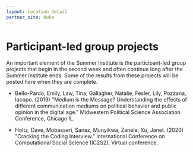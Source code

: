 ```yaml
---
layout: location_detail
partner_site: duke
---
```


# Participant-led group projects

An important element of the Summer Institute is the participant-led group projects that begin in the second week and often continue long after the Summer Institute ends.  Some of the results from these projects will be posted here when they are complete.

- Bello-Pardo, Emily, Law, Tina, Gallagher, Natalie, Fesler, Lily, Pozzana, Iacopo. (2019) "Medium is the Message? Understanding the effects of different communication mediums on political behavior and public opinion in the digital age." Midwestern Political Science Association Conference, Chicago IL.

- Holtz, Dave, Mobasseri, Sanaz, Munyikwa, Zanele, Xu, Janet. (2020) "Cracking the Coding Interview." International Conference on Computational Social Science (IC2S2), Virtual conference.
